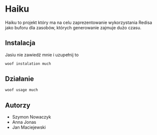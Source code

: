 # Haiku

Haiku to projekt który ma na celu zaprezentowanie wykorzystania Redisa jako buforu dla zasobów, których generowanie zajmuje dużo czasu.

## Instalacja

Jasiu nie zawiedź mnie i uzupełnij to

```bash
woof instalation much
```

## Działanie

```python
woof usage much
```

## Autorzy

* Szymon Nowaczyk
* Anna Jonas
* Jan Maciejewski
